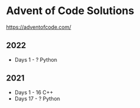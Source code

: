 # Advent of Code Solutions
https://adventofcode.com/


## 2022
* Days 1 - ? Python

## 2021
* Days 1 - 16 C++
* Days 17 - ? Python
